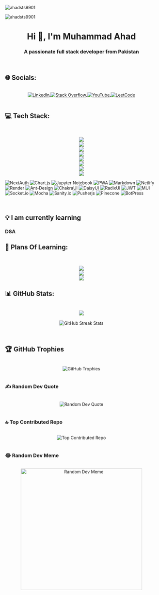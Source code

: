 
<p align="left"> <img src="https://komarev.com/ghpvc/?username=ahadsts9901&label=Profile%20views&color=0e75b6&style=flat" alt="ahadsts9901" /></p>
<p align="left"> <img src="https://user-badge.committers.top/pakistan/ahadsts9901.svg" alt="ahadsts9901" /></p>
<h1 align="center">Hi 👋, I'm Muhammad Ahad</h1>
<h3 align="center">A passionate full stack developer from Pakistan</h3> 

<br/>

## 🌐 Socials:

<br/>

<div align="center">
<a href="https://linkedin.com/in/muhammad-ahad-3136b1236"> <img align="center" src="https://img.shields.io/badge/LinkedIn-%230077B5.svg?logo=linkedin&logoColor=white" alt="LinkedIn"> </a> <a href="https://stackoverflow.com/users/23125654/muhammad-ahad"> <img align="center" src="https://img.shields.io/badge/-Stackoverflow-FE7A16?logo=stack-overflow&logoColor=white" alt="Stack Overflow"> </a> <a href="https://youtube.com/@ahadsts"> <img align="center" src="https://img.shields.io/badge/YouTube-%23FF0000.svg?logo=YouTube&logoColor=white" alt="YouTube"> </a> 
<a href="https://leetcode.com/ahadsts990/"> <img align="center" src="https://img.shields.io/badge/LeetCode-%23323300.svg?logo=LeetCode&logoColor=white" alt="LeetCode"> </a> 
</div>

<br/>

## 💻 Tech Stack:

<br/>

<p align='center'>
<img src="https://skillicons.dev/icons?i=js,python,nodejs,typescript,aws,docker" />
<br>
<img src="https://skillicons.dev/icons?i=mongodb,expressjs,react,linux,nextjs,flask" />
<br>
<img src="https://skillicons.dev/icons?i=nestjs,git,mysql,postgres,nginx,fastapi" />
<br>
<img src="https://skillicons.dev/icons?i=github,firebase,redux,supabase,googlecloud,react" />
<br>
<img src="https://skillicons.dev/icons?i=graphql,prisma,tailwind,threejs,sass,vite" />
<br>
<img src="https://skillicons.dev/icons?i=jest,postman,appwrite,vercel,npm,yarn" />
<br>
<img src="https://skillicons.dev/icons?i=figma,bootstrap,html,css,photoshop,netlify" />
<br>
<img src="https://skillicons.dev/icons?i=jquery" />
</p>

![NextAuth](https://img.shields.io/badge/nextauth-18171f.svg?style=for-the-badge&logo=nextauth&logoColor=white) ![Chart.js](https://img.shields.io/badge/chart.js-F5788D.svg?style=for-the-badge&logo=chart.js&logoColor=white)  ![Jupyter Notebook](https://img.shields.io/badge/jupyter-ff6c37.svg?style=for-the-badge&logo=jupyter&logoColor=white) ![PWA](https://img.shields.io/badge/PWA-252525?style=for-the-badge&logo=pwa&logoColor=white) ![Markdown](https://img.shields.io/badge/markdown-%23000000.svg?style=for-the-badge&logo=markdown&logoColor=white) ![Netlify](https://img.shields.io/badge/netlify-%23000000.svg?style=for-the-badge&logo=netlify&logoColor=#00C7B7) ![Render](https://img.shields.io/badge/Render-%46E3B7.svg?style=for-the-badge&logo=render&logoColor=white) ![Ant-Design](https://img.shields.io/badge/-AntDesign-%230170FE?style=for-the-badge&logo=ant-design&logoColor=white) ![ChakraUI](https://img.shields.io/badge/chakra-%234ED1C5.svg?style=for-the-badge&logo=chakraui&logoColor=white) ![DaisyUI](https://img.shields.io/badge/daisyui-5A0EF8?style=for-the-badge&logo=daisyui&logoColor=white) ![RadixUI](https://img.shields.io/badge/RadixUI-252525?style=for-the-badge&logo=radixui&logoColor=white) ![JWT](https://img.shields.io/badge/JWT-black?style=for-the-badge&logo=JSON%20web%20tokens) ![MUI](https://img.shields.io/badge/MUI-%230081CB.svg?style=for-the-badge&logo=mui&logoColor=white) ![Socket.io](https://img.shields.io/badge/Socket.io-black?style=for-the-badge&logo=socket.io&badgeColor=010101) ![Mocha](https://img.shields.io/badge/Mocha-909055?style=for-the-badge&logo=mocha&logoColor=white) ![Sanity.io](https://img.shields.io/badge/sanity.io-%23000000.svg?style=for-the-badge&logoColor=#00C7B7) ![Pusherjs](https://img.shields.io/badge/pusher-18171f.svg?style=for-the-badge&logo=pusher&logoColor=white) ![Pinecone](https://img.shields.io/badge/pinecone-0099ff.svg?style=for-the-badge&logo=pinecone&logoColor=white) ![BotPress](https://img.shields.io/badge/botpress-109585.svg?style=for-the-badge&logo=pinecone&logoColor=white)

<br/>

## 💡 I am currently learning

<h3>DSA</h3>

## 🎯 Plans Of Learning:

<br/>

<p align='center'>
<img src="https://skillicons.dev/icons?i=c,redis,kubernetes,kafka,vuejs" />
<br>
<img src="https://skillicons.dev/icons?i=flutter,wasm,nuxtjs,svelte,jenkins" />
<br>
<img src="https://skillicons.dev/icons?i=gitlab,django,angular" />
<!-- <br>
<img src="https://skillicons.dev/icons?i=aws-rds" /> -->
 <br>
</p>

## 📊 GitHub Stats:

<br/>

<div align="center">
<img align="center" src="https://github-readme-stats.vercel.app/api?username=ahadsts9901&theme=dark&hide_border=true&show_icons=true&count_private=true">
</div>

<br/>

<div align="center">
  <img  src="https://github-readme-streak-stats.herokuapp.com/?user=ahadsts9901&theme=dark&hide_border=true" alt="GitHub Streak Stats">
</div>

<br/>

<div align="center">
<!--   <img src="https://github-readme-stats.vercel.app/api/top-langs/?username=ahadsts9901&theme=dark&hide_border=true&include_all_commits=true&count_private=true&layout=compact" alt="Top Languages"> -->
</div>

<br/>

## 🏆 GitHub Trophies

<br/>

<div align="center">
<img src="https://github-profile-trophy.vercel.app/?username=ahadsts9901&theme=onedark&no-frame=true&no-bg=true&margin-w=4" alt="GitHub Trophies">
</div>

<br/>

### ✍️ Random Dev Quote

<br/>

<div align="center">
<img src="https://quotes-github-readme.vercel.app/api?type=horizontal&theme=radical" alt="Random Dev Quote">
</div>

<br/>

### 🔝 Top Contributed Repo

<br/>

<div align="center">
<img src="https://github-contributor-stats.vercel.app/api?username=ahadsts9901&limit=5&theme=radical&combine_all_yearly_contributions=true" alt="Top Contributed Repo">
</div>

<br/>

### 😂 Random Dev Meme

<br/>

<div align="center">
<img src='https://randommeme-five.vercel.app/' alt="Random Dev Meme" style="height: 400px;"/>  
</div>

<br/>

<!-- Proudly created with GPRM ( https://gprm.itsvg.in ) -->
